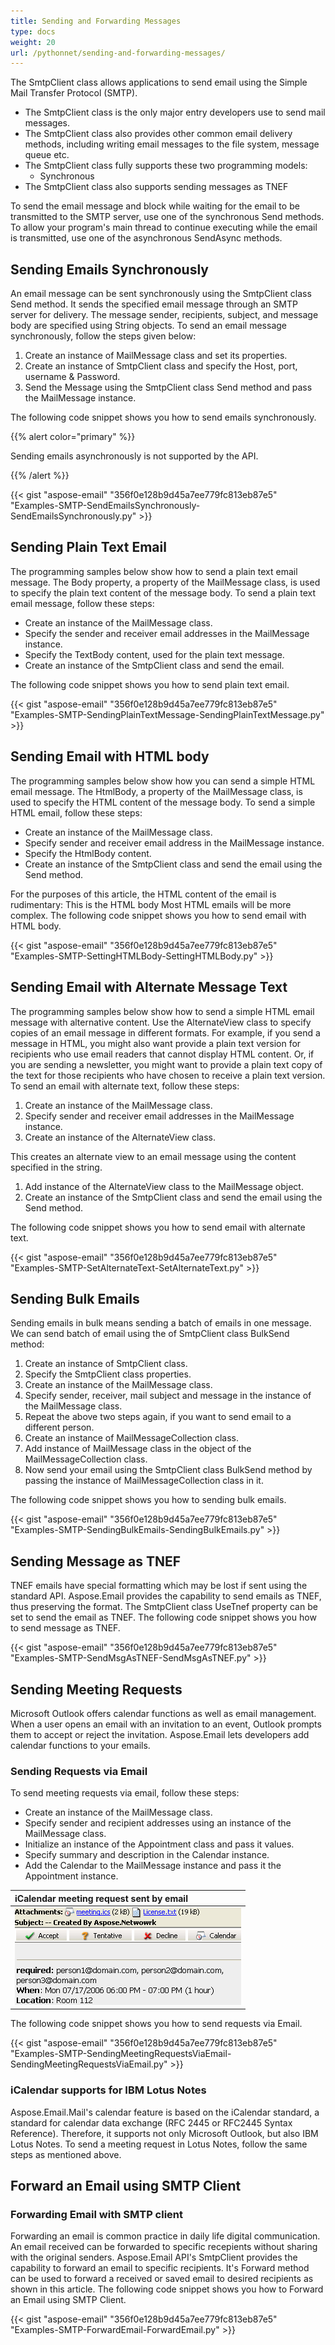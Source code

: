```yaml
---
title: Sending and Forwarding Messages
type: docs
weight: 20
url: /pythonnet/sending-and-forwarding-messages/
---
```



The SmtpClient class allows applications to send email using the Simple Mail Transfer Protocol (SMTP).

- The SmtpClient class is the only major entry developers use to send mail messages.
- The SmtpClient class also provides other common email delivery methods, including writing email messages to the file system, message queue etc.
- The SmtpClient class fully supports these two programming models:
  - Synchronous
- The SmtpClient class also supports sending messages as TNEF

To send the email message and block while waiting for the email to be transmitted to the SMTP server, use one of the synchronous Send methods. To allow your program's main thread to continue executing while the email is transmitted, use one of the asynchronous SendAsync methods.
## **Sending Emails Synchronously**
An email message can be sent synchronously using the SmtpClient class Send method. It sends the specified email message through an SMTP server for delivery. The message sender, recipients, subject, and message body are specified using String objects. To send an email message synchronously, follow the steps given below:

1. Create an instance of MailMessage class and set its properties.
1. Create an instance of SmtpClient class and specify the Host, port, username & Password.
1. Send the Message using the SmtpClient class Send method and pass the MailMessage instance.

The following code snippet shows you how to send emails synchronously.

{{% alert color="primary" %}} 

Sending emails asynchronously is not supported by the API.

{{% /alert %}} 

{{< gist "aspose-email" "356f0e128b9d45a7ee779fc813eb87e5" "Examples-SMTP-SendEmailsSynchronously-SendEmailsSynchronously.py" >}}
## **Sending Plain Text Email**
The programming samples below show how to send a plain text email message. The Body property, a property of the MailMessage class, is used to specify the plain text content of the message body. To send a plain text email message, follow these steps:

- Create an instance of the MailMessage class.
- Specify the sender and receiver email addresses in the MailMessage instance.
- Specify the TextBody content, used for the plain text message.
- Create an instance of the SmtpClient class and send the email.

The following code snippet shows you how to send plain text email.



{{< gist "aspose-email" "356f0e128b9d45a7ee779fc813eb87e5" "Examples-SMTP-SendingPlainTextMessage-SendingPlainTextMessage.py" >}}
## **Sending Email with HTML body**
The programming samples below show how you can send a simple HTML email message. The HtmlBody, a property of the MailMessage class, is used to specify the HTML content of the message body. To send a simple HTML email, follow these steps:

- Create an instance of the MailMessage class.
- Specify sender and receiver email address in the MailMessage instance.
- Specify the HtmlBody content.
- Create an instance of the SmtpClient class and send the email using the Send method.

For the purposes of this article, the HTML content of the email is rudimentary: <html><body>This is the HTML body</body></html> Most HTML emails will be more complex. The following code snippet shows you how to send email with HTML body.



{{< gist "aspose-email" "356f0e128b9d45a7ee779fc813eb87e5" "Examples-SMTP-SettingHTMLBody-SettingHTMLBody.py" >}}
## **Sending Email with Alternate Message Text**
The programming samples below show how to send a simple HTML email message with alternative content. Use the AlternateView class to specify copies of an email message in different formats. For example, if you send a message in HTML, you might also want provide a plain text version for recipients who use email readers that cannot display HTML content. Or, if you are sending a newsletter, you might want to provide a plain text copy of the text for those recipients who have chosen to receive a plain text version. To send an email with alternate text, follow these steps:

1. Create an instance of the MailMessage class.
1. Specify sender and receiver email addresses in the MailMessage instance.
1. Create an instance of the AlternateView class.

This creates an alternate view to an email message using the content specified in the string.

1. Add instance of the AlternateView class to the MailMessage object.
1. Create an instance of the SmtpClient class and send the email using the Send method.

The following code snippet shows you how to send email with alternate text.



{{< gist "aspose-email" "356f0e128b9d45a7ee779fc813eb87e5" "Examples-SMTP-SetAlternateText-SetAlternateText.py" >}}
## **Sending Bulk Emails**
Sending emails in bulk means sending a batch of emails in one message. We can send batch of email using the of SmtpClient class BulkSend method:

1. Create an instance of SmtpClient class.
1. Specify the SmtpClient class properties.
1. Create an instance of the MailMessage class.
1. Specify sender, receiver, mail subject and message in the instance of the MailMessage class.
1. Repeat the above two steps again, if you want to send email to a different person.
1. Create an instance of MailMessageCollection class.
1. Add instance of MailMessage class in the object of the MailMessageCollection class.
1. Now send your email using the SmtpClient class BulkSend method by passing the instance of MailMessageCollection class in it.

The following code snippet shows you how to sending bulk emails.



{{< gist "aspose-email" "356f0e128b9d45a7ee779fc813eb87e5" "Examples-SMTP-SendingBulkEmails-SendingBulkEmails.py" >}}
## **Sending Message as TNEF**
TNEF emails have special formatting which may be lost if sent using the standard API. Aspose.Email provides the capability to send emails as TNEF, thus preserving the format. The SmtpClient class UseTnef property can be set to send the email as TNEF. The following code snippet shows you how to send message as TNEF.



{{< gist "aspose-email" "356f0e128b9d45a7ee779fc813eb87e5" "Examples-SMTP-SendMsgAsTNEF-SendMsgAsTNEF.py" >}}
## **Sending Meeting Requests**
Microsoft Outlook offers calendar functions as well as email management. When a user opens an email with an invitation to an event, Outlook prompts them to accept or reject the invitation. Aspose.Email lets developers add calendar functions to your emails.
### **Sending Requests via Email**
To send meeting requests via email, follow these steps:

- Create an instance of the MailMessage class.
- Specify sender and recipient addresses using an instance of the MailMessage class.
- Initialize an instance of the Appointment class and pass it values.
- Specify summary and description in the Calendar instance.
- Add the Calendar to the MailMessage instance and pass it the Appointment instance.

|**iCalendar meeting request sent by email**|
| :- |
|![todo:image_alt_text](sending-and-forwarding-messages_1.png)|
The following code snippet shows you how to send requests via Email.



{{< gist "aspose-email" "356f0e128b9d45a7ee779fc813eb87e5" "Examples-SMTP-SendingMeetingRequestsViaEmail-SendingMeetingRequestsViaEmail.py" >}}
### **iCalendar supports for IBM Lotus Notes**
Aspose.Email.Mail's calendar feature is based on the iCalendar standard, a standard for calendar data exchange (RFC 2445 or RFC2445 Syntax Reference). Therefore, it supports not only Microsoft Outlook, but also IBM Lotus Notes. To send a meeting request in Lotus Notes, follow the same steps as mentioned above.
## **Forward an Email using SMTP Client**
### **Forwarding Email with SMTP client**
Forwarding an email is common practice in daily life digital communication. An email received can be forwarded to specific recepients without sharing with the original senders. Aspose.Email API's SmtpClient provides the capability to forward an email to specific recipients. It's Forward method can be used to forward a received or saved email to desired recipients as shown in this article. The following code snippet shows you how to Forward an Email using SMTP Client.



{{< gist "aspose-email" "356f0e128b9d45a7ee779fc813eb87e5" "Examples-SMTP-ForwardEmail-ForwardEmail.py" >}}
